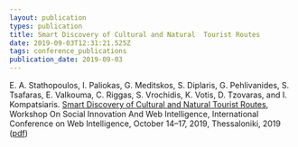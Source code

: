 ```yaml
---
layout: publication
types: publication
title: Smart Discovery of Cultural and Natural  Tourist Routes
date: 2019-09-03T12:31:21.525Z
tags: conference_publications
publication_date: 2019-09-03
---
```

E. A. Stathopoulos, I. Paliokas, G. Meditskos, S.  Diplaris, G. Pehlivanides, S. Tsafaras, E. Valkouma, C. Riggas, S. Vrochidis, K. Votis, D. Tzovaras,  and I. Kompatsiaris. [Smart Discovery of Cultural and Natural  Tourist Routes](https://dl.acm.org/doi/10.1145/3358695.3361105), Workshop On Social Innovation And Web Intelligence, International Conference  on Web Intelligence, October 14–17, 2019, Thessaloniki, 2019 ([pdf](https://zenodo.org/record/3491984#.XafuA-gzY2y))